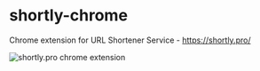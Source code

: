 # shortly-chrome
Chrome extension for URL Shortener Service - https://shortly.pro/

![shortly.pro chrome extension](https://i.imgur.com/oBYFG2z.png "shortly.pro chrome extension")

